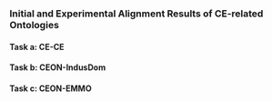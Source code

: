 ### Initial and Experimental Alignment Results of CE-related Ontologies
#### Task a: CE-CE
#### Task b: CEON-IndusDom
#### Task c: CEON-EMMO
